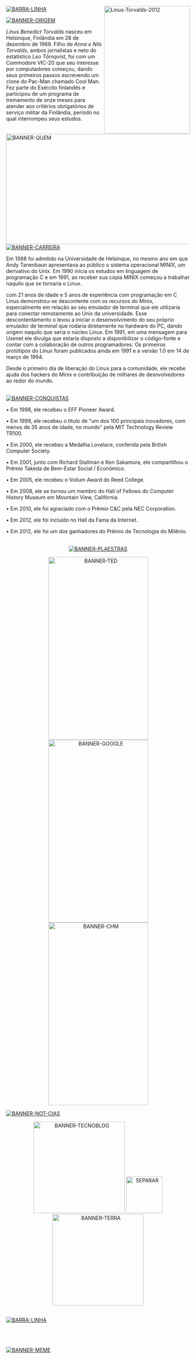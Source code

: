 <a href='https://postimg.cc/Xr9mHsDM'><img src='https://i.postimg.cc/wjrzBPXB/Linus-Torvalds-2012.webp' height="350px" width="235,16px" align="right" alt='Linus-Torvalds-2012'/> 

<a href='https://postimages.org/'><img src='https://i.postimg.cc/g0D7Mcdj/BANNER-QUEM.png' height="302px" width="700px" align="left" alt='BANNER-QUEM'/></a>
  
<a href='https://postimg.cc/kDgNgCz1'><img src='https://i.postimg.cc/FFjTGsZ4/BARRA-LINHA.png' alt='BARRA-LINHA'/></a>



<a href='https://postimg.cc/Rq4T4zv8'><img src='https://i.postimg.cc/c18k7s2s/BANNER-ORIGEM.png'  alt='BANNER-ORIGEM'/></a>


<i>Linus Benedict Torvalds</i> nasceu em Helsinque, Finlândia em
28 de dezembro de 1969. Filho de <i>Anna e Nils Torvalds</i>, ambos jornalistas e neto do estatístico
<i>Leo Törnqvist</i>, foi com um Commodore VIC-20 que seu interesse por
computadores começou, dando seus primeiros passos escrevendo um 
clone do Pac-Man chamado Cool Man. Fez parte do Exército finlandês e participou de um programa de treinamento 
de onze meses para atender aos critérios obrigatórios de serviço militar da Finlândia, período no qual
interrompeu seus estudos.<br><br>


<a href='https://postimg.cc/NKf8T8Kx'><img src='https://i.postimg.cc/K8t06JFC/BANNER-CARREIRA.png'  alt='BANNER-CARREIRA'/></a>


  Em 1988 foi admitido na Universidade de Helsinque, no mesmo ano
em que Andy Tanenbaun apresentava ao público o sistema 
operacional MINIX, um derivativo do Unix. Em 1990 inicia os estudos
em linguagem de programação C e em 1991, ao receber sua cópia MINIX
começou a trabalhar naquilo que se tornaria o Linux.

com 21 anos de idade e 5 anos de experiência com programação em C
Linus demonstrou-se descontente com os recursos do Minix, especialmente
em relação ao seu emulador de terminal que ele utilizaria para conectar
remotamente ao Unix da universidade. Esse descontentamento o levou
a iniciar o desenvolvimento do seu próprio emulador de terminal 
que rodaria diretamente no hardware do PC, dando origem naquilo
que seria o núcleo Linux. Em 1991, em uma mensagem para Usenet
ele divulga que estaria disposto a disponibilizar o código-fonte
e contar com a colaboração de outros programadores. Os primeiros
protótipos do Linux foram publicados ainda em 1991 e a versão
1.0 em 14 de março de 1994.

Desde o primeiro dia de liberação do Linux para a comunidade, ele recebe ajuda dos 
hackers do Minix e contribuição de milhares de desnvolvedores ao
redor do mundo.<br><br>

<a href='https://postimg.cc/K4PsDNYX' ><img src='https://i.postimg.cc/66gJwbJQ/BANNER-CONQUISTAS.png' alt='BANNER-CONQUISTAS'/></a>

• Em 1998, ele recebeu o EFF Pioneer Award.

• Em 1999, ele recebeu o título de "um dos 100 principais inovadores, com menos de 35 anos de idade, no mundo" pela MIT Technology Review TR100.

• Em 2000, ele recebeu a Medalha Lovelace, conferida pela British Computer Society.

• Em 2001, junto com Richard Stallman e Ken Sakamura, ele compartilhou o Prêmio Takeda de Bem-Estar Social / Econômico.

• Em 2005, ele recebeu o Vollum Award do Reed College.

• Em 2008, ele se tornou um membro do Hall of Fellows do Computer History Museum em Mountain View, Califórnia.

• Em 2010, ele foi agraciado com o Prêmio C&C pela NEC Corporation.

• Em 2012, ele foi incluído no Hall da Fama da Internet.

• Em 2012, ele foi um dos ganhadores do Prêmio de Tecnologia do Milênio.<br><br>


<p align='center'>
<a href='https://postimg.cc/cKWcCqQr'><img src='https://i.postimg.cc/fbtqHDyj/BANNER-PLAESTRAS.png' alt='BANNER-PLAESTRAS'/></a>

<p align='center'>
<a href='https://youtu.be/o8NPllzkFhE'><img src='https://i.postimg.cc/TwyktVd3/BANNER-TED.png' height="500px" width="273,84px" alt='BANNER-TED'/></a><a href='https://youtu.be/4XpnKHJAok8'><img src='https://i.postimg.cc/fLKBH5dm/BANNER-GOOGLE.png' height="500px" width="273,84px" alt='BANNER-GOOGLE'/></a><a href='https://youtu.be/WVTWCPoUt8w'><img src='https://i.postimg.cc/631Xvpyk/BANNER-CHM.png' height="500px" width="273,84px" alt='BANNER-CHM'/></a>



<a href='https://postimg.cc/LnzYXJv3'><img src='https://i.postimg.cc/SNPWg8M3/BANNER-NOT-CIAS.png' alt='BANNER-NOT-CIAS'/></a>

<p align='center'>  
<a href='https://tecnoblog.net/noticias/2022/06/28/o-linux-e-feito-em-c-mas-linus-torvalds-ja-fala-em-usar-a-linguagem-rust/' target='_blank'><img src='https://i.postimg.cc/FKZKDvwH/BANNER-TECNOBLOG.png' height="250px" width="250px" alt='BANNER-TECNOBLOG'/></a> 
<a href='https://postimg.cc/yDFpXnLD'><img src='https://i.postimg.cc/fRF4srXf/SEPARAR.png' height="100px" width="100px" alt='SEPARAR'/></a>
<a href='https://www.terra.com.br/byte/linux-519-linus-torvalds-usa-macbook-air-m2-para-lancar-a-nova-versao,ae9e79facfb1dbaf10dc455fdd086e4fd6zrpgex.html'><img src='https://i.postimg.cc/FR6NBHpN/BANNER-TERRA.png' height="250px" width="250px" alt='BANNER-TERRA'/></a><br><br>

<a href='https://postimg.cc/kDgNgCz1'><img src='https://i.postimg.cc/FFjTGsZ4/BARRA-LINHA.png' alt='BARRA-LINHA'/></a>

<br><br><br><a href='https://postimg.cc/Wd5MNDbf' ><img src='https://i.postimg.cc/d0Yn9rMv/BANNER-MEME.png'  alt='BANNER-MEME'/></a>

